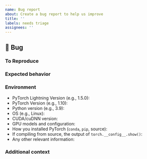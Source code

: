 ```yaml
---
name: Bug report
about: Create a bug report to help us improve
title: ''
labels: needs triage
assignees: ''
---
```


## 🐛 Bug

<!-- A clear and concise description of the bug. -->

### To Reproduce

<!--
Please reproduce using the BoringModel!

You can use the following Colab link:
https://colab.research.google.com/github/PytorchLightning/pytorch-lightning/blob/master/examples/pl_bug_report/bug_report_model.ipynb
IMPORTANT: has to be public.

or this simple template:
https://github.com/Lightning-AI/pytorch-lightning/blob/master/examples/pl_bug_report/bug_report_model.py

If you could not reproduce using the BoringModel and still think there's a bug, please post here
but remember, bugs with code are fixed faster!
-->

### Expected behavior

<!-- FILL IN -->

### Environment

<!--
Please copy and paste the output from our environment collection script:
https://raw.githubusercontent.com/Lightning-AI/pytorch-lightning/master/requirements/collect_env_details.py
(For security purposes, please check the contents of the script before running it)

You can get the script and run it with:
```bash
wget https://raw.githubusercontent.com/Lightning-AI/pytorch-lightning/master/requirements/collect_env_details.py
python collect_env_details.py
```

You can also fill out the list below manually.
-->

- PyTorch Lightning Version (e.g., 1.5.0):
- PyTorch Version (e.g., 1.10):
- Python version (e.g., 3.9):
- OS (e.g., Linux):
- CUDA/cuDNN version:
- GPU models and configuration:
- How you installed PyTorch (`conda`, `pip`, source):
- If compiling from source, the output of `torch.__config__.show()`:
- Any other relevant information:

### Additional context

<!-- Add any other context about the problem here. -->
